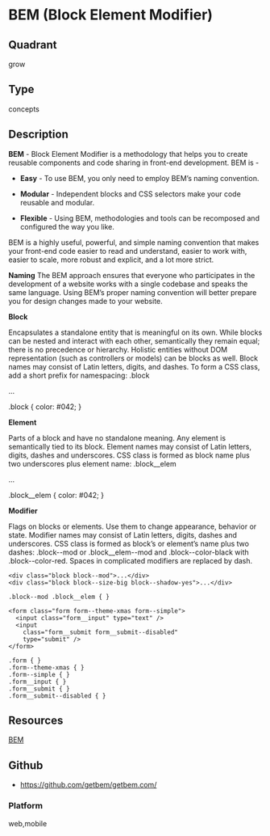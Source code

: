 # BEM (Block Element Modifier)

## Quadrant
grow

## Type
concepts

## Description
**BEM** - Block Element Modifier is a methodology that helps you to create reusable components and code sharing in front-end development.
BEM is -

* **Easy** - To use BEM, you only need to employ BEM’s naming convention.

* **Modular** - Independent blocks and CSS selectors make your code reusable and modular.

* **Flexible** - Using BEM, methodologies and tools can be recomposed and configured the way you like.

BEM is a highly useful, powerful, and simple naming convention that makes your front-end code easier to read and understand, easier to work with, easier to scale, more robust and explicit, and a lot more strict.

**Naming**
The BEM approach ensures that everyone who participates in the development of a website works with a single codebase and speaks the same language. Using BEM’s proper naming convention will better prepare you for design changes made to your website.

**Block**

Encapsulates a standalone entity that is meaningful on its own. While blocks can be nested and interact with each other, semantically they remain equal; there is no precedence or hierarchy. Holistic entities without DOM representation (such as controllers or models) can be blocks as well. Block names may consist of Latin letters, digits, and dashes. To form a CSS class, add a short prefix for namespacing: .block

<div class="block">...</div>

.block { color: #042; }

**Element**

Parts of a block and have no standalone meaning. Any element is semantically tied to its block. Element names may consist of Latin letters, digits, dashes and underscores. CSS class is formed as block name plus two underscores plus element name: .block__elem

<div class="block">
	  ...
	  <span class="block__elem"></span>
</div>

.block__elem { color: #042; }

**Modifier**

Flags on blocks or elements. Use them to change appearance, behavior or state. Modifier names may consist of Latin letters, digits, dashes and underscores. CSS class is formed as block’s or element’s name plus two dashes: .block--mod or .block__elem--mod and .block--color-black with .block--color-red. Spaces in complicated modifiers are replaced by dash.
```
<div class="block block--mod">...</div>
<div class="block block--size-big block--shadow-yes">...</div>

.block--mod .block__elem { }
```
```
<form class="form form--theme-xmas form--simple">
  <input class="form__input" type="text" />
  <input
    class="form__submit form__submit--disabled"
    type="submit" />
</form>

.form { }
.form--theme-xmas { }
.form--simple { }
.form__input { }
.form__submit { }
.form__submit--disabled { }
```

## Resources
[BEM](http://getbem.com/)

## Github
* https://github.com/getbem/getbem.com/

### Platform
web,mobile